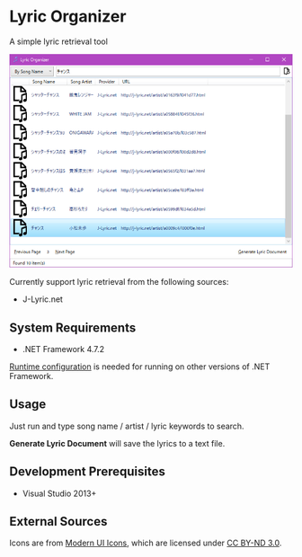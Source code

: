 # Lyric Organizer
A simple lyric retrieval tool

<p align="center">
  <img src="https://github.com/xlfdll/xlfdll.github.io/raw/master/images/projects/LyricOrganizer.png"
       alt="Lyric Organizer">
</p>

Currently support lyric retrieval from the following sources:

* J-Lyric.net

## System Requirements
* .NET Framework 4.7.2

[Runtime configuration](https://docs.microsoft.com/en-us/dotnet/framework/migration-guide/how-to-configure-an-app-to-support-net-framework-4-or-4-5) is needed for running on other versions of .NET Framework.

## Usage
Just run and type song name / artist / lyric keywords to search.

**Generate Lyric Document** will save the lyrics to a text file.

## Development Prerequisites
* Visual Studio 2013+

## External Sources
Icons are from [Modern UI Icons](http://modernuiicons.com/), which are licensed under [CC BY-ND 3.0](https://github.com/Templarian/WindowsIcons/blob/master/WindowsPhone/license.txt).

